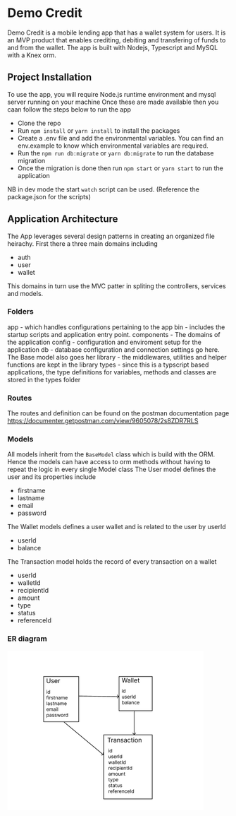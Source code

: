 # Demo Credit

Demo Credit is a mobile lending app that has a wallet system for users. It is an
MVP product that enables crediting, debiting and transfering of funds to and
from the wallet. The app is built with Nodejs, Typescript and MySQL with a Knex
orm.

## Project Installation

To use the app, you will require Node.js runtime environment and mysql server
running on your machine Once these are made available then you caan follow the
steps below to run the app

- Clone the repo
- Run `npm install` or `yarn install` to install the packages
- Create a .env file and add the environmental variables. You can find an
  env.example to know which environmental variables are required.
- Run the `npm run db:migrate` or `yarn db:migrate` to run the database
  migration
- Once the migration is done then run `npm start` or `yarn start` to run the
  application

NB in dev mode the start `watch` script can be used. (Reference the package.json
for the scripts)

## Application Architecture

The App leverages several design patterns in creating an organized file
heirachy. First there a three main domains including

- auth
- user
- wallet

This domains in turn use the MVC patter in spliting the controllers, services
and models.

### Folders

app - which handles configurations pertaining to the app bin - includes the
startup scripts and application entry point. components - The domains of the
application config - configuration and enviroment setup for the application db -
database configuration and connection settings go here. The Base model also goes
her library - the middlewares, utilities and helper functions are kept in the
library types - since this is a typscript based applications, the type
definitions for variables, methods and classes are stored in the types folder

### Routes

The routes and definition can be found on the postman documentation page
https://documenter.getpostman.com/view/9605078/2s8ZDR7RLS

### Models

All models inherit from the `BaseModel` class which is build with the ORM. Hence
the models can have access to orm methods without having to repeat the logic in
every single Model class The User model defines the user and its properties
include

- firstname
- lastname
- email
- password

The Wallet models defines a user wallet and is related to the user by userId

- userId
- balance

The Transaction model holds the record of every transaction on a wallet

- userId
- walletId
- recipientId
- amount
- type
- status
- referenceId

### ER diagram

![ER](/src/assets/er-diagram.png)
